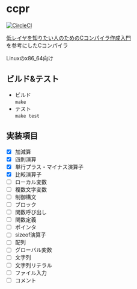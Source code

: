 # ccpr
[![CircleCI](https://circleci.com/gh/takskg/ccpr.svg?style=svg)](https://circleci.com/gh/takskg/ccpr)

[低レイヤを知りたい人のためのCコンパイラ作成入門](https://www.sigbus.info/compilerbook)  
を参考にしたCコンパイラ

Linuxのx86_64向け

## ビルド&テスト
- ビルド  
`make`
- テスト  
`make test`

## 実装項目
- [x] 加減算
- [x] 四則演算
- [x] 単行プラス・マイナス演算子
- [x] 比較演算子
- [ ] ローカル変数
- [ ] 複数文字変数
- [ ] 制御構文
- [ ] ブロック
- [ ] 関数呼び出し
- [ ] 関数定義
- [ ] ポインタ
- [ ] sizeof演算子
- [ ] 配列
- [ ] グローバル変数
- [ ] 文字列
- [ ] 文字列リテラル
- [ ] ファイル入力
- [ ] コメント
